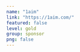 ```yaml
---
name: "1aim"
link: "https://1aim.com/"
featured: false
level: gold
group: sponsor
png: false
---
```

